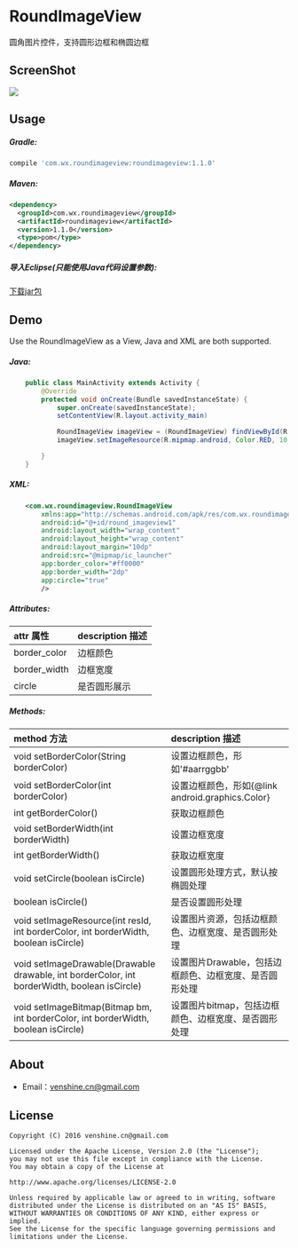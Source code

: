 # RoundImageView
圆角图片控件，支持圆形边框和椭圆边框

ScreenShot
--
![](https://github.com/venshine/RoundImageView/blob/master/screenshot/screenshot.png)

Usage
--
##### Gradle:
```groovy
compile 'com.wx.roundimageview:roundimageview:1.1.0'
```

##### Maven:
```xml
<dependency>
  <groupId>com.wx.roundimageview</groupId>
  <artifactId>roundimageview</artifactId>
  <version>1.1.0</version>
  <type>pom</type>
</dependency>
```

##### 导入Eclipse(只能使用Java代码设置参数):
[下载jar包](https://github.com/venshine/RoundImageView/blob/master/roundimageview/roundimageview.jar)


Demo
--
Use the RoundImageView as a View, Java and XML are both supported.

##### Java:
```Java
    public class MainActivity extends Activity {
        @Override
        protected void onCreate(Bundle savedInstanceState) {
            super.onCreate(savedInstanceState);
            setContentView(R.layout.activity_main)

            RoundImageView imageView = (RoundImageView) findViewById(R.id.round_imageview);
            imageView.setImageResource(R.mipmap.android, Color.RED, 10, true);

        }
    }
```

##### XML:
```xml
    <com.wx.roundimageview.RoundImageView
        xmlns:app="http://schemas.android.com/apk/res/com.wx.roundimageview.demo"
        android:id="@+id/round_imageview1"
        android:layout_width="wrap_content"
        android:layout_height="wrap_content"
        android:layout_margin="10dp"
        android:src="@mipmap/ic_launcher"
        app:border_color="#ff0000"
        app:border_width="2dp"
        app:circle="true"
        />
```

##### Attributes:
| attr 属性          | description 描述 |
|:---				 |:---|
| border_color  	     | 边框颜色 |
| border_width  	     |边框宽度 |
| circle	 	 | 是否圆形展示 |


##### Methods:
| method 方法          | description 描述 |
|:---				 |:---|
| void setBorderColor(String borderColor)  	     | 设置边框颜色，形如'#aarrggbb' |
| void setBorderColor(int borderColor) 	     |设置边框颜色，形如{@link android.graphics.Color} |
| int getBorderColor()	 	 | 获取边框颜色 |
| void setBorderWidth(int borderWidth)  	     | 设置边框宽度 |
| int getBorderWidth() 	     |获取边框宽度 |
| void setCircle(boolean isCircle)	 	 | 设置圆形处理方式，默认按椭圆处理 |
| boolean isCircle()  	     |是否设置圆形处理 |
| void setImageResource(int resId, int borderColor, int borderWidth, boolean isCircle)	 	 | 设置图片资源，包括边框颜色、边框宽度、是否圆形处理 |
| void setImageDrawable(Drawable drawable, int borderColor, int borderWidth, boolean isCircle) 	     |设置图片Drawable，包括边框颜色、边框宽度、是否圆形处理 |
| void setImageBitmap(Bitmap bm, int borderColor, int borderWidth, boolean isCircle)	 	 | 设置图片bitmap，包括边框颜色、边框宽度、是否圆形处理 |


About
--
* Email：venshine.cn@gmail.com

License
--
    Copyright (C) 2016 venshine.cn@gmail.com

    Licensed under the Apache License, Version 2.0 (the "License");
    you may not use this file except in compliance with the License.
    You may obtain a copy of the License at

    http://www.apache.org/licenses/LICENSE-2.0

    Unless required by applicable law or agreed to in writing, software
    distributed under the License is distributed on an "AS IS" BASIS,
    WITHOUT WARRANTIES OR CONDITIONS OF ANY KIND, either express or implied.
    See the License for the specific language governing permissions and
    limitations under the License.

